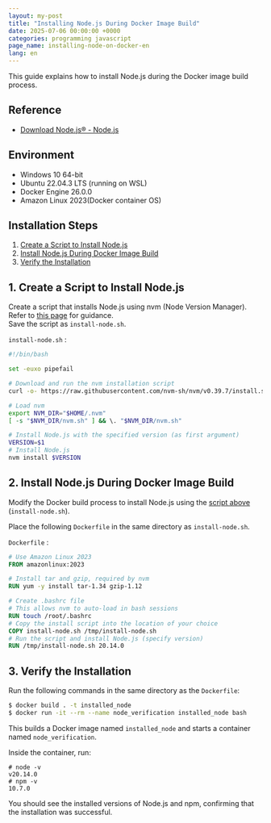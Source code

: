 ```yaml
---
layout: my-post
title: "Installing Node.js During Docker Image Build"
date: 2025-07-06 00:00:00 +0000
categories: programming javascript
page_name: installing-node-on-docker-en
lang: en
---
```


This guide explains how to install Node.js during the Docker image build process.

## Reference
- [Download Node.js® - Node.js](https://nodejs.org/en/download/package-manager)

## Environment
- Windows 10 64-bit
- Ubuntu 22.04.3 LTS (running on WSL)
- Docker Engine 26.0.0
- Amazon Linux 2023(Docker container OS)

## Installation Steps
1. [Create a Script to Install Node.js](#1-create-a-script-to-install-nodejs)
2. [Install Node.js During Docker Image Build](#2-install-nodejs-during-docker-image-build)
3. [Verify the Installation](#3-verify-the-installation)

## 1. Create a Script to Install Node.js
Create a script that installs Node.js using nvm (Node Version Manager).  
Refer to [this page](https://nodejs.org/en/download/package-manager) for guidance.  
Save the script as `install-node.sh`.

`install-node.sh` :
```bash
#!/bin/bash

set -euxo pipefail

# Download and run the nvm installation script
curl -o- https://raw.githubusercontent.com/nvm-sh/nvm/v0.39.7/install.sh | bash

# Load nvm
export NVM_DIR="$HOME/.nvm"
[ -s "$NVM_DIR/nvm.sh" ] && \. "$NVM_DIR/nvm.sh"

# Install Node.js with the specified version (as first argument)
VERSION=$1
# Install Node.js
nvm install $VERSION
```

## 2. Install Node.js During Docker Image Build
Modify the Docker build process to install Node.js using the [script above](#1-create-a-script-to-install-nodejs) (`install-node.sh`).

Place the following `Dockerfile` in the same directory as `install-node.sh`.

`Dockerfile` :
```dockerfile
# Use Amazon Linux 2023
FROM amazonlinux:2023

# Install tar and gzip, required by nvm
RUN yum -y install tar-1.34 gzip-1.12

# Create .bashrc file
# This allows nvm to auto-load in bash sessions
RUN touch /root/.bashrc
# Copy the install script into the location of your choice
COPY install-node.sh /tmp/install-node.sh
# Run the script and install Node.js (specify version)
RUN /tmp/install-node.sh 20.14.0
```

## 3. Verify the Installation
Run the following commands in the same directory as the `Dockerfile`:

```bash
$ docker build . -t installed_node
$ docker run -it --rm --name node_verification installed_node bash
```

This builds a Docker image named `installed_node` and starts a container named `node_verification`.

Inside the container, run:

```
# node -v
v20.14.0
# npm -v
10.7.0
```

You should see the installed versions of Node.js and npm, confirming that the installation was successful.